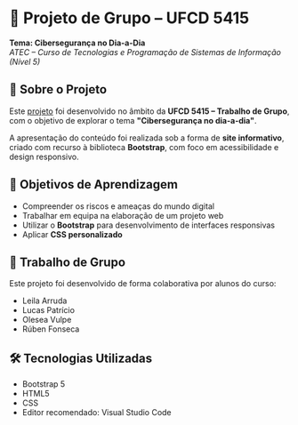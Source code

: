 # 🔐 Projeto de Grupo – UFCD 5415  
**Tema: Cibersegurança no Dia-a-Dia**  
_ATEC – Curso de Tecnologias e Programação de Sistemas de Informação (Nível 5)_

## 🧠 Sobre o Projeto

Este [projeto](https://vulpeolesea.github.io/ATEC_Projeto_de_Grupo_Ciberseguranca/) foi desenvolvido no âmbito da **UFCD 5415 – Trabalho de Grupo**, com o objetivo de explorar o tema **"Cibersegurança no dia-a-dia"**.

A apresentação do conteúdo foi realizada sob a forma de **site informativo**, criado com recurso à biblioteca **Bootstrap**, com foco em acessibilidade e design responsivo.

## 🎯 Objetivos de Aprendizagem

- Compreender os riscos e ameaças do mundo digital
- Trabalhar em equipa na elaboração de um projeto web
- Utilizar o **Bootstrap** para desenvolvimento de interfaces responsivas
- Aplicar **CSS personalizado**

## 👥 Trabalho de Grupo
Este projeto foi desenvolvido de forma colaborativa por alunos do curso:
- Leila Arruda
- Lucas Patrício
- Olesea Vulpe
- Rúben Fonseca

## 🛠️ Tecnologias Utilizadas

- Bootstrap 5
- HTML5
- CSS
- Editor recomendado: Visual Studio Code
